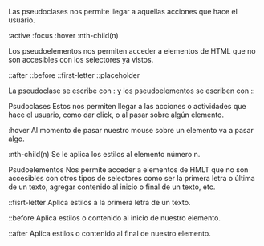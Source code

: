 Las pseudoclases nos permite llegar a aquellas acciones que hace el usuario.

:active
:focus
:hover
:nth-child(n)

Los pseudoelementos nos permiten acceder a elementos de HTML que no son accesibles con los selectores ya vistos.

::after
::before
::first-letter
::placeholder

La pseudoclase se escribe con : y los pseudoelementos se escriben con ::

Psudoclases
Estos nos permiten llegar a las acciones o actividades que hace el usuario, como dar click, o al pasar sobre algún elemento.

:hover
Al momento de pasar nuestro mouse sobre un elemento va a pasar algo.

:nth-child(n)
Se le aplica los estilos al elemento número n.

Psudoelementos
Nos permite acceder a elementos de HMLT que no son accesibles con otros tipos de selectores como ser la primera letra o última de un texto, agregar contenido al inicio o final de un texto, etc.

::fisrt-letter
Aplica estilos a la primera letra de un texto.

::before
Aplica estilos o contenido al inicio de nuestro elemento.

::after
Aplica estilos o contenido al final de nuestro elemento.